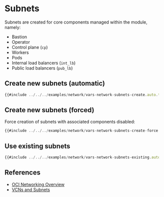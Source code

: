 # Subnets

Subnets are created for core components managed within the module, namely:
* Bastion
* Operator
* Control plane (`cp`)
* Workers
* Pods
* Internal load balancers (`int_lb`)
* Public load balancers (`pub_lb`)

## Create new subnets (automatic)

```javascript
{{#include ../../../examples/network/vars-network-subnets-create.auto.tfvars:4:}}
```

## Create new subnets (forced)

Force creation of subnets with associated components disabled:
```javascript
{{#include ../../../examples/network/vars-network-subnets-create-force.auto.tfvars:4:}}
```

## Use existing subnets

```javascript
{{#include ../../../examples/network/vars-network-subnets-existing.auto.tfvars:4:}}
```

## References

* [OCI Networking Overview](https://docs.oracle.com/en-us/iaas/Content/Network/Concepts/overview.htm)
* [VCNs and Subnets](https://docs.oracle.com/en-us/iaas/Content/Network/Tasks/VCNs.htm)
